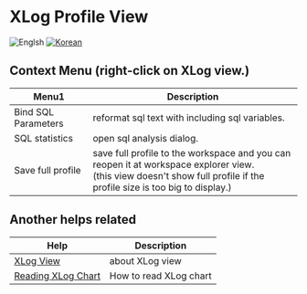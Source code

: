 # XLog Profile View
![Englsh](https://img.shields.io/badge/language-English-orange.svg) [![Korean](https://img.shields.io/badge/language-Korean-blue.svg)](XLog-Profile-View_kr.md)

## Context Menu (right-click on XLog view.)
Menu1       |  Description
------------|---------------------------
Bind SQL Parameters      | reformat sql text with including sql variables.
SQL statistics           | open sql analysis dialog.
Save full profile           | save full profile to the workspace and you can reopen it at workspace explorer view.<br>(this view doesn't show full profile if the profile size is too big to display.)

## Another helps related

Help          |        Description
------------ | --------------
[XLog View](./XLog-View.md) | about XLog view
[Reading XLog Chart](../client/Reading-XLog.md) | How to read XLog chart
